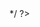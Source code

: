 <?php
//https://codepen.io/MB5/pen/GdawWR?page=1&
//https://codepen.io/MB5/pen/gzJEbV?page=1&
//udp https://php.ru/forum/threads/otpravka-dannyx-cherez-soket-udp-na-php.55005/

//https://proglib.io/p/best-2017-codepen-demos/
//https://codepen.io/Yakudoo/pen/YXxmYR   лев
//https://codepen.io/ge1doot/pen/LkdOwj   ИК роботы
// https://webglfundamentals.org/webgl/webgl-2d-rectangles.html
//https://webglfundamentals.org/webgl/lessons/ru/webgl-fundamentals.html
//https://habr.com/post/227201/  свой движек вебгл
/*
2д

<?php
?>
<body>
<canvas id="canvas" width="600" height="500"></canvas>


<script id="2d-vertex-shader" type="x-shader/x-vertex">
attribute vec2 a_position;

uniform vec2 u_resolution;

void main() {
   // convert the rectangle from pixels to 0.0 to 1.0
   vec2 zeroToOne = a_position / u_resolution;

   // convert from 0->1 to 0->2
   vec2 zeroToTwo = zeroToOne * 2.0;

   // convert from 0->2 to -1->+1 (clipspace)
   vec2 clipSpace = zeroToTwo - 1.0;

   gl_Position = vec4(clipSpace * vec2(1, -1), 0, 1);
}
</script>
<!-- fragment shader -->
<script id="2d-fragment-shader" type="x-shader/x-fragment">
precision mediump float;

uniform vec4 u_color;

void main() {
   gl_FragColor = u_color;
}
</script>
<!--
for most samples webgl-utils only provides shader compiling/linking and
canvas resizing because why clutter the examples with code that's the same in every sample.
See http://webglfundamentals.org/webgl/lessons/webgl-boilerplate.html
and http://webglfundamentals.org/webgl/lessons/webgl-resizing-the-canvas.html
for webgl-utils, m3, m4, and webgl-lessons-ui.
-->
<script>
	/*
 * Copyright 2012, Gregg Tavares.
 * All rights reserved.
 *
 * Redistribution and use in source and binary forms, with or without
 * modification, are permitted provided that the following conditions are
 * met:
 *
 *     * Redistributions of source code must retain the above copyright
 * notice, this list of conditions and the following disclaimer.
 *     * Redistributions in binary form must reproduce the above
 * copyright notice, this list of conditions and the following disclaimer
 * in the documentation and/or other materials provided with the
 * distribution.
 *     * Neither the name of Gregg Tavares. nor the names of his
 * contributors may be used to endorse or promote products derived from
 * this software without specific prior written permission.
 *
 * THIS SOFTWARE IS PROVIDED BY THE COPYRIGHT HOLDERS AND CONTRIBUTORS
 * "AS IS" AND ANY EXPRESS OR IMPLIED WARRANTIES, INCLUDING, BUT NOT
 * LIMITED TO, THE IMPLIED WARRANTIES OF MERCHANTABILITY AND FITNESS FOR
 * A PARTICULAR PURPOSE ARE DISCLAIMED. IN NO EVENT SHALL THE COPYRIGHT
 * OWNER OR CONTRIBUTORS BE LIABLE FOR ANY DIRECT, INDIRECT, INCIDENTAL,
 * SPECIAL, EXEMPLARY, OR CONSEQUENTIAL DAMAGES (INCLUDING, BUT NOT
 * LIMITED TO, PROCUREMENT OF SUBSTITUTE GOODS OR SERVICES; LOSS OF USE,
 * DATA, OR PROFITS; OR BUSINESS INTERRUPTION) HOWEVER CAUSED AND ON ANY
 * THEORY OF LIABILITY, WHETHER IN CONTRACT, STRICT LIABILITY, OR TORT
 * (INCLUDING NEGLIGENCE OR OTHERWISE) ARISING IN ANY WAY OUT OF THE USE
 * OF THIS SOFTWARE, EVEN IF ADVISED OF THE POSSIBILITY OF SUCH DAMAGE.
 */

	(function(root, factory) {  // eslint-disable-line
		if (typeof define === 'function' && define.amd) {
			// AMD. Register as an anonymous module.
			define([], function() {
				return factory.call(root);
			});
		} else {
			// Browser globals
			root.webglUtils = factory.call(root);
		}
	}(this, function() {
		"use strict";

		var topWindow = this;

		/** @module webgl-utils */

		function isInIFrame(w) {
			w = w || topWindow;
			return w !== w.top;
		}

		if (!isInIFrame()) {
			console.log("%c%s", 'color:blue;font-weight:bold;', 'for more about webgl-utils.js see:');  // eslint-disable-line
			console.log("%c%s", 'color:blue;font-weight:bold;', 'http://webglfundamentals.org/webgl/lessons/webgl-boilerplate.html');  // eslint-disable-line
		}

		/**
		 * Wrapped logging function.
		 * @param {string} msg The message to log.
		 */
		function error(msg) {
			if (topWindow.console) {
				if (topWindow.console.error) {
					topWindow.console.error(msg);
				} else if (topWindow.console.log) {
					topWindow.console.log(msg);
				}
			}
		}


		/**
		 * Error Callback
		 * @callback ErrorCallback
		 * @param {string} msg error message.
		 * @memberOf module:webgl-utils
		 */


		/**
		 * Loads a shader.
		 * @param {WebGLRenderingContext} gl The WebGLRenderingContext to use.
		 * @param {string} shaderSource The shader source.
		 * @param {number} shaderType The type of shader.
		 * @param {module:webgl-utils.ErrorCallback} opt_errorCallback callback for errors.
		 * @return {WebGLShader} The created shader.
		 */
		function loadShader(gl, shaderSource, shaderType, opt_errorCallback) {
			var errFn = opt_errorCallback || error;
			// Create the shader object
			var shader = gl.createShader(shaderType);

			// Load the shader source
			gl.shaderSource(shader, shaderSource);

			// Compile the shader
			gl.compileShader(shader);

			// Check the compile status
			var compiled = gl.getShaderParameter(shader, gl.COMPILE_STATUS);
			if (!compiled) {
				// Something went wrong during compilation; get the error
				var lastError = gl.getShaderInfoLog(shader);
				errFn("*** Error compiling shader '" + shader + "':" + lastError);
				gl.deleteShader(shader);
				return null;
			}

			return shader;
		}

		/**
		 * Creates a program, attaches shaders, binds attrib locations, links the
		 * program and calls useProgram.
		 * @param {WebGLShader[]} shaders The shaders to attach
		 * @param {string[]} [opt_attribs] An array of attribs names. Locations will be assigned by index if not passed in
		 * @param {number[]} [opt_locations] The locations for the. A parallel array to opt_attribs letting you assign locations.
		 * @param {module:webgl-utils.ErrorCallback} opt_errorCallback callback for errors. By default it just prints an error to the console
		 *        on error. If you want something else pass an callback. It's passed an error message.
		 * @memberOf module:webgl-utils
		 */
		function createProgram(
			gl, shaders, opt_attribs, opt_locations, opt_errorCallback) {
			var errFn = opt_errorCallback || error;
			var program = gl.createProgram();
			shaders.forEach(function(shader) {
				gl.attachShader(program, shader);
			});
			if (opt_attribs) {
				opt_attribs.forEach(function(attrib, ndx) {
					gl.bindAttribLocation(
						program,
						opt_locations ? opt_locations[ndx] : ndx,
						attrib);
				});
			}
			gl.linkProgram(program);

			// Check the link status
			var linked = gl.getProgramParameter(program, gl.LINK_STATUS);
			if (!linked) {
				// something went wrong with the link
				var lastError = gl.getProgramInfoLog(program);
				errFn("Error in program linking:" + lastError);

				gl.deleteProgram(program);
				return null;
			}
			return program;
		}

		/**
		 * Loads a shader from a script tag.
		 * @param {WebGLRenderingContext} gl The WebGLRenderingContext to use.
		 * @param {string} scriptId The id of the script tag.
		 * @param {number} opt_shaderType The type of shader. If not passed in it will
		 *     be derived from the type of the script tag.
		 * @param {module:webgl-utils.ErrorCallback} opt_errorCallback callback for errors.
		 * @return {WebGLShader} The created shader.
		 */
		function createShaderFromScript(
			gl, scriptId, opt_shaderType, opt_errorCallback) {
			var shaderSource = "";
			var shaderType;
			var shaderScript = document.getElementById(scriptId);
			if (!shaderScript) {
				throw ("*** Error: unknown script element" + scriptId);
			}
			shaderSource = shaderScript.text;

			if (!opt_shaderType) {
				if (shaderScript.type === "x-shader/x-vertex") {
					shaderType = gl.VERTEX_SHADER;
				} else if (shaderScript.type === "x-shader/x-fragment") {
					shaderType = gl.FRAGMENT_SHADER;
				} else if (shaderType !== gl.VERTEX_SHADER && shaderType !== gl.FRAGMENT_SHADER) {
					throw ("*** Error: unknown shader type");
				}
			}

			return loadShader(
				gl, shaderSource, opt_shaderType ? opt_shaderType : shaderType,
				opt_errorCallback);
		}

		var defaultShaderType = [
			"VERTEX_SHADER",
			"FRAGMENT_SHADER",
		];

		/**
		 * Creates a program from 2 script tags.
		 *
		 * @param {WebGLRenderingContext} gl The WebGLRenderingContext
		 *        to use.
		 * @param {string[]} shaderScriptIds Array of ids of the script
		 *        tags for the shaders. The first is assumed to be the
		 *        vertex shader, the second the fragment shader.
		 * @param {string[]} [opt_attribs] An array of attribs names. Locations will be assigned by index if not passed in
		 * @param {number[]} [opt_locations] The locations for the. A parallel array to opt_attribs letting you assign locations.
		 * @param {module:webgl-utils.ErrorCallback} opt_errorCallback callback for errors. By default it just prints an error to the console
		 *        on error. If you want something else pass an callback. It's passed an error message.
		 * @return {WebGLProgram} The created program.
		 * @memberOf module:webgl-utils
		 */
		function createProgramFromScripts(
			gl, shaderScriptIds, opt_attribs, opt_locations, opt_errorCallback) {
			var shaders = [];
			for (var ii = 0; ii < shaderScriptIds.length; ++ii) {
				shaders.push(createShaderFromScript(
					gl, shaderScriptIds[ii], gl[defaultShaderType[ii]], opt_errorCallback));
			}
			return createProgram(gl, shaders, opt_attribs, opt_locations, opt_errorCallback);
		}

		/**
		 * Creates a program from 2 sources.
		 *
		 * @param {WebGLRenderingContext} gl The WebGLRenderingContext
		 *        to use.
		 * @param {string[]} shaderSourcess Array of sources for the
		 *        shaders. The first is assumed to be the vertex shader,
		 *        the second the fragment shader.
		 * @param {string[]} [opt_attribs] An array of attribs names. Locations will be assigned by index if not passed in
		 * @param {number[]} [opt_locations] The locations for the. A parallel array to opt_attribs letting you assign locations.
		 * @param {module:webgl-utils.ErrorCallback} opt_errorCallback callback for errors. By default it just prints an error to the console
		 *        on error. If you want something else pass an callback. It's passed an error message.
		 * @return {WebGLProgram} The created program.
		 * @memberOf module:webgl-utils
		 */
		function createProgramFromSources(
			gl, shaderSources, opt_attribs, opt_locations, opt_errorCallback) {
			var shaders = [];
			for (var ii = 0; ii < shaderSources.length; ++ii) {
				shaders.push(loadShader(
					gl, shaderSources[ii], gl[defaultShaderType[ii]], opt_errorCallback));
			}
			return createProgram(gl, shaders, opt_attribs, opt_locations, opt_errorCallback);
		}

		/**
		 * Returns the corresponding bind point for a given sampler type
		 */
		function getBindPointForSamplerType(gl, type) {
			if (type === gl.SAMPLER_2D)   return gl.TEXTURE_2D;        // eslint-disable-line
			if (type === gl.SAMPLER_CUBE) return gl.TEXTURE_CUBE_MAP;  // eslint-disable-line
			return undefined;
		}

		/**
		 * @typedef {Object.<string, function>} Setters
		 */

		/**
		 * Creates setter functions for all uniforms of a shader
		 * program.
		 *
		 * @see {@link module:webgl-utils.setUniforms}
		 *
		 * @param {WebGLProgram} program the program to create setters for.
		 * @returns {Object.<string, function>} an object with a setter by name for each uniform
		 * @memberOf module:webgl-utils
		 */
		function createUniformSetters(gl, program) {
			var textureUnit = 0;

			/**
			 * Creates a setter for a uniform of the given program with it's
			 * location embedded in the setter.
			 * @param {WebGLProgram} program
			 * @param {WebGLUniformInfo} uniformInfo
			 * @returns {function} the created setter.
			 */
			function createUniformSetter(program, uniformInfo) {
				var location = gl.getUniformLocation(program, uniformInfo.name);
				var type = uniformInfo.type;
				// Check if this uniform is an array
				var isArray = (uniformInfo.size > 1 && uniformInfo.name.substr(-3) === "[0]");
				if (type === gl.FLOAT && isArray) {
					return function(v) {
						gl.uniform1fv(location, v);
					};
				}
				if (type === gl.FLOAT) {
					return function(v) {
						gl.uniform1f(location, v);
					};
				}
				if (type === gl.FLOAT_VEC2) {
					return function(v) {
						gl.uniform2fv(location, v);
					};
				}
				if (type === gl.FLOAT_VEC3) {
					return function(v) {
						gl.uniform3fv(location, v);
					};
				}
				if (type === gl.FLOAT_VEC4) {
					return function(v) {
						gl.uniform4fv(location, v);
					};
				}
				if (type === gl.INT && isArray) {
					return function(v) {
						gl.uniform1iv(location, v);
					};
				}
				if (type === gl.INT) {
					return function(v) {
						gl.uniform1i(location, v);
					};
				}
				if (type === gl.INT_VEC2) {
					return function(v) {
						gl.uniform2iv(location, v);
					};
				}
				if (type === gl.INT_VEC3) {
					return function(v) {
						gl.uniform3iv(location, v);
					};
				}
				if (type === gl.INT_VEC4) {
					return function(v) {
						gl.uniform4iv(location, v);
					};
				}
				if (type === gl.BOOL) {
					return function(v) {
						gl.uniform1iv(location, v);
					};
				}
				if (type === gl.BOOL_VEC2) {
					return function(v) {
						gl.uniform2iv(location, v);
					};
				}
				if (type === gl.BOOL_VEC3) {
					return function(v) {
						gl.uniform3iv(location, v);
					};
				}
				if (type === gl.BOOL_VEC4) {
					return function(v) {
						gl.uniform4iv(location, v);
					};
				}
				if (type === gl.FLOAT_MAT2) {
					return function(v) {
						gl.uniformMatrix2fv(location, false, v);
					};
				}
				if (type === gl.FLOAT_MAT3) {
					return function(v) {
						gl.uniformMatrix3fv(location, false, v);
					};
				}
				if (type === gl.FLOAT_MAT4) {
					return function(v) {
						gl.uniformMatrix4fv(location, false, v);
					};
				}
				if ((type === gl.SAMPLER_2D || type === gl.SAMPLER_CUBE) && isArray) {
					var units = [];
					for (var ii = 0; ii < info.size; ++ii) {
						units.push(textureUnit++);
					}
					return function(bindPoint, units) {
						return function(textures) {
							gl.uniform1iv(location, units);
							textures.forEach(function(texture, index) {
								gl.activeTexture(gl.TEXTURE0 + units[index]);
								gl.bindTexture(bindPoint, texture);
							});
						};
					}(getBindPointForSamplerType(gl, type), units);
				}
				if (type === gl.SAMPLER_2D || type === gl.SAMPLER_CUBE) {
					return function(bindPoint, unit) {
						return function(texture) {
							gl.uniform1i(location, unit);
							gl.activeTexture(gl.TEXTURE0 + unit);
							gl.bindTexture(bindPoint, texture);
						};
					}(getBindPointForSamplerType(gl, type), textureUnit++);
				}
				throw ("unknown type: 0x" + type.toString(16)); // we should never get here.
			}

			var uniformSetters = { };
			var numUniforms = gl.getProgramParameter(program, gl.ACTIVE_UNIFORMS);

			for (var ii = 0; ii < numUniforms; ++ii) {
				var uniformInfo = gl.getActiveUniform(program, ii);
				if (!uniformInfo) {
					break;
				}
				var name = uniformInfo.name;
				// remove the array suffix.
				if (name.substr(-3) === "[0]") {
					name = name.substr(0, name.length - 3);
				}
				var setter = createUniformSetter(program, uniformInfo);
				uniformSetters[name] = setter;
			}
			return uniformSetters;
		}

		/**
		 * Set uniforms and binds related textures.
		 *
		 * example:
		 *
		 *     var programInfo = createProgramInfo(
		 *         gl, ["some-vs", "some-fs");
		 *
		 *     var tex1 = gl.createTexture();
		 *     var tex2 = gl.createTexture();
		 *
		 *     ... assume we setup the textures with data ...
		 *
		 *     var uniforms = {
   *       u_someSampler: tex1,
   *       u_someOtherSampler: tex2,
   *       u_someColor: [1,0,0,1],
   *       u_somePosition: [0,1,1],
   *       u_someMatrix: [
   *         1,0,0,0,
   *         0,1,0,0,
   *         0,0,1,0,
   *         0,0,0,0,
   *       ],
   *     };
		 *
		 *     gl.useProgram(program);
		 *
		 * This will automatically bind the textures AND set the
		 * uniforms.
		 *
		 *     setUniforms(programInfo.uniformSetters, uniforms);
		 *
		 * For the example above it is equivalent to
		 *
		 *     var texUnit = 0;
		 *     gl.activeTexture(gl.TEXTURE0 + texUnit);
		 *     gl.bindTexture(gl.TEXTURE_2D, tex1);
		 *     gl.uniform1i(u_someSamplerLocation, texUnit++);
		 *     gl.activeTexture(gl.TEXTURE0 + texUnit);
		 *     gl.bindTexture(gl.TEXTURE_2D, tex2);
		 *     gl.uniform1i(u_someSamplerLocation, texUnit++);
		 *     gl.uniform4fv(u_someColorLocation, [1, 0, 0, 1]);
		 *     gl.uniform3fv(u_somePositionLocation, [0, 1, 1]);
		 *     gl.uniformMatrix4fv(u_someMatrix, false, [
		 *         1,0,0,0,
		 *         0,1,0,0,
		 *         0,0,1,0,
		 *         0,0,0,0,
		 *       ]);
		 *
		 * Note it is perfectly reasonable to call `setUniforms` multiple times. For example
		 *
		 *     var uniforms = {
   *       u_someSampler: tex1,
   *       u_someOtherSampler: tex2,
   *     };
		 *
		 *     var moreUniforms {
   *       u_someColor: [1,0,0,1],
   *       u_somePosition: [0,1,1],
   *       u_someMatrix: [
   *         1,0,0,0,
   *         0,1,0,0,
   *         0,0,1,0,
   *         0,0,0,0,
   *       ],
   *     };
		 *
		 *     setUniforms(programInfo.uniformSetters, uniforms);
		 *     setUniforms(programInfo.uniformSetters, moreUniforms);
		 *
		 * @param {Object.<string, function>|module:webgl-utils.ProgramInfo} setters the setters returned from
		 *        `createUniformSetters` or a ProgramInfo from {@link module:webgl-utils.createProgramInfo}.
		 * @param {Object.<string, value>} an object with values for the
		 *        uniforms.
		 * @memberOf module:webgl-utils
		 */
		function setUniforms(setters, values) {
			setters = setters.uniformSetters || setters;
			Object.keys(values).forEach(function(name) {
				var setter = setters[name];
				if (setter) {
					setter(values[name]);
				}
			});
		}

		/**
		 * Creates setter functions for all attributes of a shader
		 * program. You can pass this to {@link module:webgl-utils.setBuffersAndAttributes} to set all your buffers and attributes.
		 *
		 * @see {@link module:webgl-utils.setAttributes} for example
		 * @param {WebGLProgram} program the program to create setters for.
		 * @return {Object.<string, function>} an object with a setter for each attribute by name.
		 * @memberOf module:webgl-utils
		 */
		function createAttributeSetters(gl, program) {
			var attribSetters = {
			};

			function createAttribSetter(index) {
				return function(b) {
					gl.bindBuffer(gl.ARRAY_BUFFER, b.buffer);
					gl.enableVertexAttribArray(index);
					gl.vertexAttribPointer(
						index, b.numComponents || b.size, b.type || gl.FLOAT, b.normalize || false, b.stride || 0, b.offset || 0);
				};
			}

			var numAttribs = gl.getProgramParameter(program, gl.ACTIVE_ATTRIBUTES);
			for (var ii = 0; ii < numAttribs; ++ii) {
				var attribInfo = gl.getActiveAttrib(program, ii);
				if (!attribInfo) {
					break;
				}
				var index = gl.getAttribLocation(program, attribInfo.name);
				attribSetters[attribInfo.name] = createAttribSetter(index);
			}

			return attribSetters;
		}

		/**
		 * Sets attributes and binds buffers (deprecated... use {@link module:webgl-utils.setBuffersAndAttributes})
		 *
		 * Example:
		 *
		 *     var program = createProgramFromScripts(
		 *         gl, ["some-vs", "some-fs");
		 *
		 *     var attribSetters = createAttributeSetters(program);
		 *
		 *     var positionBuffer = gl.createBuffer();
		 *     var texcoordBuffer = gl.createBuffer();
		 *
		 *     var attribs = {
   *       a_position: {buffer: positionBuffer, numComponents: 3},
   *       a_texcoord: {buffer: texcoordBuffer, numComponents: 2},
   *     };
		 *
		 *     gl.useProgram(program);
		 *
		 * This will automatically bind the buffers AND set the
		 * attributes.
		 *
		 *     setAttributes(attribSetters, attribs);
		 *
		 * Properties of attribs. For each attrib you can add
		 * properties:
		 *
		 * *   type: the type of data in the buffer. Default = gl.FLOAT
		 * *   normalize: whether or not to normalize the data. Default = false
		 * *   stride: the stride. Default = 0
		 * *   offset: offset into the buffer. Default = 0
		 *
		 * For example if you had 3 value float positions, 2 value
		 * float texcoord and 4 value uint8 colors you'd setup your
		 * attribs like this
		 *
		 *     var attribs = {
   *       a_position: {buffer: positionBuffer, numComponents: 3},
   *       a_texcoord: {buffer: texcoordBuffer, numComponents: 2},
   *       a_color: {
   *         buffer: colorBuffer,
   *         numComponents: 4,
   *         type: gl.UNSIGNED_BYTE,
   *         normalize: true,
   *       },
   *     };
		 *
		 * @param {Object.<string, function>|model:webgl-utils.ProgramInfo} setters Attribute setters as returned from createAttributeSetters or a ProgramInfo as returned {@link module:webgl-utils.createProgramInfo}
		 * @param {Object.<string, module:webgl-utils.AttribInfo>} attribs AttribInfos mapped by attribute name.
		 * @memberOf module:webgl-utils
		 * @deprecated use {@link module:webgl-utils.setBuffersAndAttributes}
		 */
		function setAttributes(setters, attribs) {
			setters = setters.attribSetters || setters;
			Object.keys(attribs).forEach(function(name) {
				var setter = setters[name];
				if (setter) {
					setter(attribs[name]);
				}
			});
		}

		/**
		 * Creates a vertex array object and then sets the attributes
		 * on it
		 *
		 * @param {WebGLRenderingContext} gl The WebGLRenderingContext
		 *        to use.
		 * @param {Object.<string, function>} setters Attribute setters as returned from createAttributeSetters
		 * @param {Object.<string, module:webgl-utils.AttribInfo>} attribs AttribInfos mapped by attribute name.
		 * @param {WebGLBuffer} [indices] an optional ELEMENT_ARRAY_BUFFER of indices
		 */
		function createVAOAndSetAttributes(gl, setters, attribs, indices) {
			var vao = gl.createVertexArray();
			gl.bindVertexArray(vao);
			setAttributes(setters, attribs);
			if (indices) {
				gl.bindBuffer(gl.ELEMENT_ARRAY_BUFFER, indices);
			}
			// We unbind this because otherwise any change to ELEMENT_ARRAY_BUFFER
			// like when creating buffers for other stuff will mess up this VAO's binding
			gl.bindVertexArray(null);
			return vao;
		}

		/**
		 * Creates a vertex array object and then sets the attributes
		 * on it
		 *
		 * @param {WebGLRenderingContext} gl The WebGLRenderingContext
		 *        to use.
		 * @param {Object.<string, function>| module:webgl-utils.ProgramInfo} programInfo as returned from createProgramInfo or Attribute setters as returned from createAttributeSetters
		 * @param {module:webgl-utils:BufferInfo} bufferInfo BufferInfo as returned from createBufferInfoFromArrays etc...
		 * @param {WebGLBuffer} [indices] an optional ELEMENT_ARRAY_BUFFER of indices
		 */
		function createVAOFromBufferInfo(gl, programInfo, bufferInfo) {
			return createVAOAndSetAttributes(gl, programInfo.attribSetters || programInfo, bufferInfo.attribs, bufferInfo.indices);
		}

		/**
		 * @typedef {Object} ProgramInfo
		 * @property {WebGLProgram} program A shader program
		 * @property {Object<string, function>} uniformSetters: object of setters as returned from createUniformSetters,
		 * @property {Object<string, function>} attribSetters: object of setters as returned from createAttribSetters,
		 * @memberOf module:webgl-utils
		 */

		/**
		 * Creates a ProgramInfo from 2 sources.
		 *
		 * A ProgramInfo contains
		 *
		 *     programInfo = {
   *        program: WebGLProgram,
   *        uniformSetters: object of setters as returned from createUniformSetters,
   *        attribSetters: object of setters as returned from createAttribSetters,
   *     }
		 *
		 * @param {WebGLRenderingContext} gl The WebGLRenderingContext
		 *        to use.
		 * @param {string[]} shaderSourcess Array of sources for the
		 *        shaders or ids. The first is assumed to be the vertex shader,
		 *        the second the fragment shader.
		 * @param {string[]} [opt_attribs] An array of attribs names. Locations will be assigned by index if not passed in
		 * @param {number[]} [opt_locations] The locations for the. A parallel array to opt_attribs letting you assign locations.
		 * @param {module:webgl-utils.ErrorCallback} opt_errorCallback callback for errors. By default it just prints an error to the console
		 *        on error. If you want something else pass an callback. It's passed an error message.
		 * @return {module:webgl-utils.ProgramInfo} The created program.
		 * @memberOf module:webgl-utils
		 */
		function createProgramInfo(
			gl, shaderSources, opt_attribs, opt_locations, opt_errorCallback) {
			shaderSources = shaderSources.map(function(source) {
				var script = document.getElementById(source);
				return script ? script.text : source;
			});
			var program = webglUtils.createProgramFromSources(gl, shaderSources, opt_attribs, opt_locations, opt_errorCallback);
			if (!program) {
				return null;
			}
			var uniformSetters = createUniformSetters(gl, program);
			var attribSetters = createAttributeSetters(gl, program);
			return {
				program: program,
				uniformSetters: uniformSetters,
				attribSetters: attribSetters,
			};
		}

		/**
		 * Sets attributes and buffers including the `ELEMENT_ARRAY_BUFFER` if appropriate
		 *
		 * Example:
		 *
		 *     var programInfo = createProgramInfo(
		 *         gl, ["some-vs", "some-fs");
		 *
		 *     var arrays = {
   *       position: { numComponents: 3, data: [0, 0, 0, 10, 0, 0, 0, 10, 0, 10, 10, 0], },
   *       texcoord: { numComponents: 2, data: [0, 0, 0, 1, 1, 0, 1, 1],                 },
   *     };
		 *
		 *     var bufferInfo = createBufferInfoFromArrays(gl, arrays);
		 *
		 *     gl.useProgram(programInfo.program);
		 *
		 * This will automatically bind the buffers AND set the
		 * attributes.
		 *
		 *     setBuffersAndAttributes(programInfo.attribSetters, bufferInfo);
		 *
		 * For the example above it is equivilent to
		 *
		 *     gl.bindBuffer(gl.ARRAY_BUFFER, positionBuffer);
		 *     gl.enableVertexAttribArray(a_positionLocation);
		 *     gl.vertexAttribPointer(a_positionLocation, 3, gl.FLOAT, false, 0, 0);
		 *     gl.bindBuffer(gl.ARRAY_BUFFER, texcoordBuffer);
		 *     gl.enableVertexAttribArray(a_texcoordLocation);
		 *     gl.vertexAttribPointer(a_texcoordLocation, 4, gl.FLOAT, false, 0, 0);
		 *
		 * @param {WebGLRenderingContext} gl A WebGLRenderingContext.
		 * @param {Object.<string, function>} setters Attribute setters as returned from `createAttributeSetters`
		 * @param {module:webgl-utils.BufferInfo} buffers a BufferInfo as returned from `createBufferInfoFromArrays`.
		 * @memberOf module:webgl-utils
		 */
		function setBuffersAndAttributes(gl, setters, buffers) {
			setAttributes(setters, buffers.attribs);
			if (buffers.indices) {
				gl.bindBuffer(gl.ELEMENT_ARRAY_BUFFER, buffers.indices);
			}
		}

		// Add your prefix here.
		var browserPrefixes = [
			"",
			"MOZ_",
			"OP_",
			"WEBKIT_",
		];

		/**
		 * Given an extension name like WEBGL_compressed_texture_s3tc
		 * returns the supported version extension, like
		 * WEBKIT_WEBGL_compressed_teture_s3tc
		 * @param {string} name Name of extension to look for
		 * @return {WebGLExtension} The extension or undefined if not
		 *     found.
		 * @memberOf module:webgl-utils
		 */
		function getExtensionWithKnownPrefixes(gl, name) {
			for (var ii = 0; ii < browserPrefixes.length; ++ii) {
				var prefixedName = browserPrefixes[ii] + name;
				var ext = gl.getExtension(prefixedName);
				if (ext) {
					return ext;
				}
			}
			return undefined;
		}

		/**
		 * Resize a canvas to match the size its displayed.
		 * @param {HTMLCanvasElement} canvas The canvas to resize.
		 * @param {number} [multiplier] amount to multiply by.
		 *    Pass in window.devicePixelRatio for native pixels.
		 * @return {boolean} true if the canvas was resized.
		 * @memberOf module:webgl-utils
		 */
		function resizeCanvasToDisplaySize(canvas, multiplier) {
			multiplier = multiplier || 1;
			var width  = canvas.clientWidth  * multiplier | 0;
			var height = canvas.clientHeight * multiplier | 0;
			if (canvas.width !== width ||  canvas.height !== height) {
				canvas.width  = width;
				canvas.height = height;
				return true;
			}
			return false;
		}

		// Add `push` to a typed array. It just keeps a 'cursor'
		// and allows use to `push` values into the array so we
		// don't have to manually compute offsets
		function augmentTypedArray(typedArray, numComponents) {
			var cursor = 0;
			typedArray.push = function() {
				for (var ii = 0; ii < arguments.length; ++ii) {
					var value = arguments[ii];
					if (value instanceof Array || (value.buffer && value.buffer instanceof ArrayBuffer)) {
						for (var jj = 0; jj < value.length; ++jj) {
							typedArray[cursor++] = value[jj];
						}
					} else {
						typedArray[cursor++] = value;
					}
				}
			};
			typedArray.reset = function(opt_index) {
				cursor = opt_index || 0;
			};
			typedArray.numComponents = numComponents;
			Object.defineProperty(typedArray, 'numElements', {
				get: function() {
					return this.length / this.numComponents | 0;
				},
			});
			return typedArray;
		}

		/**
		 * creates a typed array with a `push` function attached
		 * so that you can easily *push* values.
		 *
		 * `push` can take multiple arguments. If an argument is an array each element
		 * of the array will be added to the typed array.
		 *
		 * Example:
		 *
		 *     var array = createAugmentedTypedArray(3, 2);  // creates a Float32Array with 6 values
		 *     array.push(1, 2, 3);
		 *     array.push([4, 5, 6]);
		 *     // array now contains [1, 2, 3, 4, 5, 6]
		 *
		 * Also has `numComponents` and `numElements` properties.
		 *
		 * @param {number} numComponents number of components
		 * @param {number} numElements number of elements. The total size of the array will be `numComponents * numElements`.
		 * @param {constructor} opt_type A constructor for the type. Default = `Float32Array`.
		 * @return {ArrayBuffer} A typed array.
		 * @memberOf module:webgl-utils
		 */
		function createAugmentedTypedArray(numComponents, numElements, opt_type) {
			var Type = opt_type || Float32Array;
			return augmentTypedArray(new Type(numComponents * numElements), numComponents);
		}

		function createBufferFromTypedArray(gl, array, type, drawType) {
			type = type || gl.ARRAY_BUFFER;
			var buffer = gl.createBuffer();
			gl.bindBuffer(type, buffer);
			gl.bufferData(type, array, drawType || gl.STATIC_DRAW);
			return buffer;
		}

		function allButIndices(name) {
			return name !== "indices";
		}

		function createMapping(obj) {
			var mapping = {};
			Object.keys(obj).filter(allButIndices).forEach(function(key) {
				mapping["a_" + key] = key;
			});
			return mapping;
		}

		function getGLTypeForTypedArray(gl, typedArray) {
			if (typedArray instanceof Int8Array)    { return gl.BYTE; }            // eslint-disable-line
			if (typedArray instanceof Uint8Array)   { return gl.UNSIGNED_BYTE; }   // eslint-disable-line
			if (typedArray instanceof Int16Array)   { return gl.SHORT; }           // eslint-disable-line
			if (typedArray instanceof Uint16Array)  { return gl.UNSIGNED_SHORT; }  // eslint-disable-line
			if (typedArray instanceof Int32Array)   { return gl.INT; }             // eslint-disable-line
			if (typedArray instanceof Uint32Array)  { return gl.UNSIGNED_INT; }    // eslint-disable-line
			if (typedArray instanceof Float32Array) { return gl.FLOAT; }           // eslint-disable-line
			throw "unsupported typed array type";
		}

		// This is really just a guess. Though I can't really imagine using
		// anything else? Maybe for some compression?
		function getNormalizationForTypedArray(typedArray) {
			if (typedArray instanceof Int8Array)    { return true; }  // eslint-disable-line
			if (typedArray instanceof Uint8Array)   { return true; }  // eslint-disable-line
			return false;
		}

		function isArrayBuffer(a) {
			return a.buffer && a.buffer instanceof ArrayBuffer;
		}

		function guessNumComponentsFromName(name, length) {
			var numComponents;
			if (name.indexOf("coord") >= 0) {
				numComponents = 2;
			} else if (name.indexOf("color") >= 0) {
				numComponents = 4;
			} else {
				numComponents = 3;  // position, normals, indices ...
			}

			if (length % numComponents > 0) {
				throw "can not guess numComponents. You should specify it.";
			}

			return numComponents;
		}

		function makeTypedArray(array, name) {
			if (isArrayBuffer(array)) {
				return array;
			}

			if (Array.isArray(array)) {
				array = {
					data: array,
				};
			}

			if (!array.numComponents) {
				array.numComponents = guessNumComponentsFromName(name, array.length);
			}

			var type = array.type;
			if (!type) {
				if (name === "indices") {
					type = Uint16Array;
				}
			}
			var typedArray = createAugmentedTypedArray(array.numComponents, array.data.length / array.numComponents | 0, type);
			typedArray.push(array.data);
			return typedArray;
		}

		/**
		 * @typedef {Object} AttribInfo
		 * @property {number} [numComponents] the number of components for this attribute.
		 * @property {number} [size] the number of components for this attribute.
		 * @property {number} [type] the type of the attribute (eg. `gl.FLOAT`, `gl.UNSIGNED_BYTE`, etc...) Default = `gl.FLOAT`
		 * @property {boolean} [normalized] whether or not to normalize the data. Default = false
		 * @property {number} [offset] offset into buffer in bytes. Default = 0
		 * @property {number} [stride] the stride in bytes per element. Default = 0
		 * @property {WebGLBuffer} buffer the buffer that contains the data for this attribute
		 * @memberOf module:webgl-utils
		 */


		/**
		 * Creates a set of attribute data and WebGLBuffers from set of arrays
		 *
		 * Given
		 *
		 *      var arrays = {
   *        position: { numComponents: 3, data: [0, 0, 0, 10, 0, 0, 0, 10, 0, 10, 10, 0], },
   *        texcoord: { numComponents: 2, data: [0, 0, 0, 1, 1, 0, 1, 1],                 },
   *        normal:   { numComponents: 3, data: [0, 0, 1, 0, 0, 1, 0, 0, 1, 0, 0, 1],     },
   *        color:    { numComponents: 4, data: [255, 255, 255, 255, 255, 0, 0, 255, 0, 0, 255, 255], type: Uint8Array, },
   *        indices:  { numComponents: 3, data: [0, 1, 2, 1, 2, 3],                       },
   *      };
		 *
		 * returns something like
		 *
		 *      var attribs = {
   *        a_position: { numComponents: 3, type: gl.FLOAT,         normalize: false, buffer: WebGLBuffer, },
   *        a_texcoord: { numComponents: 2, type: gl.FLOAT,         normalize: false, buffer: WebGLBuffer, },
   *        a_normal:   { numComponents: 3, type: gl.FLOAT,         normalize: false, buffer: WebGLBuffer, },
   *        a_color:    { numComponents: 4, type: gl.UNSIGNED_BYTE, normalize: true,  buffer: WebGLBuffer, },
   *      };
		 *
		 * @param {WebGLRenderingContext} gl The webgl rendering context.
		 * @param {Object.<string, array|typedarray>} arrays The arrays
		 * @param {Object.<string, string>} [opt_mapping] mapping from attribute name to array name.
		 *     if not specified defaults to "a_name" -> "name".
		 * @return {Object.<string, module:webgl-utils.AttribInfo>} the attribs
		 * @memberOf module:webgl-utils
		 */
		function createAttribsFromArrays(gl, arrays, opt_mapping) {
			var mapping = opt_mapping || createMapping(arrays);
			var attribs = {};
			Object.keys(mapping).forEach(function(attribName) {
				var bufferName = mapping[attribName];
				var array = makeTypedArray(arrays[bufferName], bufferName);
				attribs[attribName] = {
					buffer:        createBufferFromTypedArray(gl, array),
					numComponents: array.numComponents || guessNumComponentsFromName(bufferName),
					type:          getGLTypeForTypedArray(gl, array),
					normalize:     getNormalizationForTypedArray(array),
				};
			});
			return attribs;
		}

		/**
		 * tries to get the number of elements from a set of arrays.
		 */
		function getNumElementsFromNonIndexedArrays(arrays) {
			var key = Object.keys(arrays)[0];
			var array = arrays[key];
			if (isArrayBuffer(array)) {
				return array.numElements;
			} else {
				return array.data.length / array.numComponents;
			}
		}

		/**
		 * @typedef {Object} BufferInfo
		 * @property {number} numElements The number of elements to pass to `gl.drawArrays` or `gl.drawElements`.
		 * @property {WebGLBuffer} [indices] The indices `ELEMENT_ARRAY_BUFFER` if any indices exist.
		 * @property {Object.<string, module:webgl-utils.AttribInfo>} attribs The attribs approriate to call `setAttributes`
		 * @memberOf module:webgl-utils
		 */


		/**
		 * Creates a BufferInfo from an object of arrays.
		 *
		 * This can be passed to {@link module:webgl-utils.setBuffersAndAttributes} and to
		 * {@link module:webgl-utils:drawBufferInfo}.
		 *
		 * Given an object like
		 *
		 *     var arrays = {
   *       position: { numComponents: 3, data: [0, 0, 0, 10, 0, 0, 0, 10, 0, 10, 10, 0], },
   *       texcoord: { numComponents: 2, data: [0, 0, 0, 1, 1, 0, 1, 1],                 },
   *       normal:   { numComponents: 3, data: [0, 0, 1, 0, 0, 1, 0, 0, 1, 0, 0, 1],     },
   *       indices:  { numComponents: 3, data: [0, 1, 2, 1, 2, 3],                       },
   *     };
		 *
		 *  Creates an BufferInfo like this
		 *
		 *     bufferInfo = {
   *       numElements: 4,        // or whatever the number of elements is
   *       indices: WebGLBuffer,  // this property will not exist if there are no indices
   *       attribs: {
   *         a_position: { buffer: WebGLBuffer, numComponents: 3, },
   *         a_normal:   { buffer: WebGLBuffer, numComponents: 3, },
   *         a_texcoord: { buffer: WebGLBuffer, numComponents: 2, },
   *       },
   *     };
		 *
		 *  The properties of arrays can be JavaScript arrays in which case the number of components
		 *  will be guessed.
		 *
		 *     var arrays = {
   *        position: [0, 0, 0, 10, 0, 0, 0, 10, 0, 10, 10, 0],
   *        texcoord: [0, 0, 0, 1, 1, 0, 1, 1],
   *        normal:   [0, 0, 1, 0, 0, 1, 0, 0, 1, 0, 0, 1],
   *        indices:  [0, 1, 2, 1, 2, 3],
   *     };
		 *
		 *  They can also by TypedArrays
		 *
		 *     var arrays = {
   *        position: new Float32Array([0, 0, 0, 10, 0, 0, 0, 10, 0, 10, 10, 0]),
   *        texcoord: new Float32Array([0, 0, 0, 1, 1, 0, 1, 1]),
   *        normal:   new Float32Array([0, 0, 1, 0, 0, 1, 0, 0, 1, 0, 0, 1]),
   *        indices:  new Uint16Array([0, 1, 2, 1, 2, 3]),
   *     };
		 *
		 *  Or augmentedTypedArrays
		 *
		 *     var positions = createAugmentedTypedArray(3, 4);
		 *     var texcoords = createAugmentedTypedArray(2, 4);
		 *     var normals   = createAugmentedTypedArray(3, 4);
		 *     var indices   = createAugmentedTypedArray(3, 2, Uint16Array);
		 *
		 *     positions.push([0, 0, 0, 10, 0, 0, 0, 10, 0, 10, 10, 0]);
		 *     texcoords.push([0, 0, 0, 1, 1, 0, 1, 1]);
		 *     normals.push([0, 0, 1, 0, 0, 1, 0, 0, 1, 0, 0, 1]);
		 *     indices.push([0, 1, 2, 1, 2, 3]);
		 *
		 *     var arrays = {
   *        position: positions,
   *        texcoord: texcoords,
   *        normal:   normals,
   *        indices:  indices,
   *     };
		 *
		 * For the last example it is equivalent to
		 *
		 *     var bufferInfo = {
   *       attribs: {
   *         a_position: { numComponents: 3, buffer: gl.createBuffer(), },
   *         a_texcoods: { numComponents: 2, buffer: gl.createBuffer(), },
   *         a_normals: { numComponents: 3, buffer: gl.createBuffer(), },
   *       },
   *       indices: gl.createBuffer(),
   *       numElements: 6,
   *     };
		 *
		 *     gl.bindBuffer(gl.ARRAY_BUFFER, bufferInfo.attribs.a_position.buffer);
		 *     gl.bufferData(gl.ARRAY_BUFFER, arrays.position, gl.STATIC_DRAW);
		 *     gl.bindBuffer(gl.ARRAY_BUFFER, bufferInfo.attribs.a_texcoord.buffer);
		 *     gl.bufferData(gl.ARRAY_BUFFER, arrays.texcoord, gl.STATIC_DRAW);
		 *     gl.bindBuffer(gl.ARRAY_BUFFER, bufferInfo.attribs.a_normal.buffer);
		 *     gl.bufferData(gl.ARRAY_BUFFER, arrays.normal, gl.STATIC_DRAW);
		 *     gl.bindBuffer(gl.ELEMENT_ARRAY_BUFFER, bufferInfo.indices);
		 *     gl.bufferData(gl.ELEMENT_ARRAY_BUFFER, arrays.indices, gl.STATIC_DRAW);
		 *
		 * @param {WebGLRenderingContext} gl A WebGLRenderingContext
		 * @param {Object.<string, array|object|typedarray>} arrays Your data
		 * @param {Object.<string, string>} [opt_mapping] an optional mapping of attribute to array name.
		 *    If not passed in it's assumed the array names will be mapped to an attibute
		 *    of the same name with "a_" prefixed to it. An other words.
		 *
		 *        var arrays = {
   *           position: ...,
   *           texcoord: ...,
   *           normal:   ...,
   *           indices:  ...,
   *        };
		 *
		 *        bufferInfo = createBufferInfoFromArrays(gl, arrays);
		 *
		 *    Is the same as
		 *
		 *        var arrays = {
   *           position: ...,
   *           texcoord: ...,
   *           normal:   ...,
   *           indices:  ...,
   *        };
		 *
		 *        var mapping = {
   *          a_position: "position",
   *          a_texcoord: "texcoord",
   *          a_normal:   "normal",
   *        };
		 *
		 *        bufferInfo = createBufferInfoFromArrays(gl, arrays, mapping);
		 *
		 * @return {module:webgl-utils.BufferInfo} A BufferInfo
		 * @memberOf module:webgl-utils
		 */
		function createBufferInfoFromArrays(gl, arrays, opt_mapping) {
			var bufferInfo = {
				attribs: createAttribsFromArrays(gl, arrays, opt_mapping),
			};
			var indices = arrays.indices;
			if (indices) {
				indices = makeTypedArray(indices, "indices");
				bufferInfo.indices = createBufferFromTypedArray(gl, indices, gl.ELEMENT_ARRAY_BUFFER);
				bufferInfo.numElements = indices.length;
			} else {
				bufferInfo.numElements = getNumElementsFromNonIndexedArrays(arrays);
			}

			return bufferInfo;
		}

		/**
		 * Creates buffers from typed arrays
		 *
		 * Given something like this
		 *
		 *     var arrays = {
   *        positions: [1, 2, 3],
   *        normals: [0, 0, 1],
   *     }
		 *
		 * returns something like
		 *
		 *     buffers = {
   *       positions: WebGLBuffer,
   *       normals: WebGLBuffer,
   *     }
		 *
		 * If the buffer is named 'indices' it will be made an ELEMENT_ARRAY_BUFFER.
		 *
		 * @param {WebGLRenderingContext} gl A WebGLRenderingContext.
		 * @param {Object<string, array|typedarray>} arrays
		 * @return {Object<string, WebGLBuffer>} returns an object with one WebGLBuffer per array
		 * @memberOf module:webgl-utils
		 */
		function createBuffersFromArrays(gl, arrays) {
			var buffers = { };
			Object.keys(arrays).forEach(function(key) {
				var type = key === "indices" ? gl.ELEMENT_ARRAY_BUFFER : gl.ARRAY_BUFFER;
				var array = makeTypedArray(arrays[key], name);
				buffers[key] = createBufferFromTypedArray(gl, array, type);
			});

			// hrm
			if (arrays.indices) {
				buffers.numElements = arrays.indices.length;
			} else if (arrays.position) {
				buffers.numElements = arrays.position.length / 3;
			}

			return buffers;
		}

		/**
		 * Calls `gl.drawElements` or `gl.drawArrays`, whichever is appropriate
		 *
		 * normally you'd call `gl.drawElements` or `gl.drawArrays` yourself
		 * but calling this means if you switch from indexed data to non-indexed
		 * data you don't have to remember to update your draw call.
		 *
		 * @param {WebGLRenderingContext} gl A WebGLRenderingContext
		 * @param {module:webgl-utils.BufferInfo} bufferInfo as returned from createBufferInfoFromArrays
		 * @param {enum} [primitiveType] eg (gl.TRIANGLES, gl.LINES, gl.POINTS, gl.TRIANGLE_STRIP, ...)
		 * @param {number} [count] An optional count. Defaults to bufferInfo.numElements
		 * @param {number} [offset] An optional offset. Defaults to 0.
		 * @memberOf module:webgl-utils
		 */
		function drawBufferInfo(gl, bufferInfo, primitiveType, count, offset) {
			var indices = bufferInfo.indices;
			primitiveType = primitiveType === undefined ? gl.TRIANGLES : primitiveType;
			var numElements = count === undefined ? bufferInfo.numElements : count;
			offset = offset === undefined ? offset : 0;
			if (indices) {
				gl.drawElements(primitiveType, numElements, gl.UNSIGNED_SHORT, offset);
			} else {
				gl.drawArrays(primitiveType, offset, numElements);
			}
		}

		/**
		 * @typedef {Object} DrawObject
		 * @property {module:webgl-utils.ProgramInfo} programInfo A ProgramInfo as returned from createProgramInfo
		 * @property {module:webgl-utils.BufferInfo} bufferInfo A BufferInfo as returned from createBufferInfoFromArrays
		 * @property {Object<string, ?>} uniforms The values for the uniforms
		 * @memberOf module:webgl-utils
		 */

		/**
		 * Draws a list of objects
		 * @param {WebGLRenderingContext} gl A WebGLRenderingContext
		 * @param {DrawObject[]} objectsToDraw an array of objects to draw.
		 * @memberOf module:webgl-utils
		 */
		function drawObjectList(gl, objectsToDraw) {
			var lastUsedProgramInfo = null;
			var lastUsedBufferInfo = null;

			objectsToDraw.forEach(function(object) {
				var programInfo = object.programInfo;
				var bufferInfo = object.bufferInfo;
				var bindBuffers = false;

				if (programInfo !== lastUsedProgramInfo) {
					lastUsedProgramInfo = programInfo;
					gl.useProgram(programInfo.program);
					bindBuffers = true;
				}

				// Setup all the needed attributes.
				if (bindBuffers || bufferInfo !== lastUsedBufferInfo) {
					lastUsedBufferInfo = bufferInfo;
					setBuffersAndAttributes(gl, programInfo.attribSetters, bufferInfo);
				}

				// Set the uniforms.
				setUniforms(programInfo.uniformSetters, object.uniforms);

				// Draw
				drawBufferInfo(gl, bufferInfo);
			});
		}

		var isIE = /*@cc_on!@*/false || !!document.documentMode;
		// Edge 20+
		var isEdge = !isIE && !!window.StyleMedia;
		if (isEdge) {
			// Hack for Edge. Edge's WebGL implmentation is crap still and so they
			// only respond to "experimental-webgl". I don't want to clutter the
			// examples with that so his hack works around it
			HTMLCanvasElement.prototype.getContext = function(origFn) {
				return function() {
					var args = arguments;
					var type = args[0];
					if (type === "webgl") {
						args = [].slice.call(arguments);
						args[0] = "experimental-webgl";
					}
					return origFn.apply(this, args);
				};
			}(HTMLCanvasElement.prototype.getContext);
		}

		return {
			createAugmentedTypedArray: createAugmentedTypedArray,
			createAttribsFromArrays: createAttribsFromArrays,
			createBuffersFromArrays: createBuffersFromArrays,
			createBufferInfoFromArrays: createBufferInfoFromArrays,
			createAttributeSetters: createAttributeSetters,
			createProgram: createProgram,
			createProgramFromScripts: createProgramFromScripts,
			createProgramFromSources: createProgramFromSources,
			createProgramInfo: createProgramInfo,
			createUniformSetters: createUniformSetters,
			createVAOAndSetAttributes: createVAOAndSetAttributes,
			createVAOFromBufferInfo: createVAOFromBufferInfo,
			drawBufferInfo: drawBufferInfo,
			drawObjectList: drawObjectList,
			getExtensionWithKnownPrefixes: getExtensionWithKnownPrefixes,
			resizeCanvasToDisplaySize: resizeCanvasToDisplaySize,
			setAttributes: setAttributes,
			setBuffersAndAttributes: setBuffersAndAttributes,
			setUniforms: setUniforms,
		};

	}));


</script>
<script>
	"use strict";

	function main() {
		// Get A WebGL context
		/** @type {HTMLCanvasElement} */
		var canvas = document.getElementById("canvas");
		var gl = canvas.getContext("webgl");
		if (!gl) {
			return;
		}

		// setup GLSL program
		var program = webglUtils.createProgramFromScripts(gl, ["2d-vertex-shader", "2d-fragment-shader"]);

		// look up where the vertex data needs to go.
		var positionAttributeLocation = gl.getAttribLocation(program, "a_position");

		// look up uniform locations
		var resolutionUniformLocation = gl.getUniformLocation(program, "u_resolution");
		var colorUniformLocation = gl.getUniformLocation(program, "u_color");

		// Create a buffer to put three 2d clip space points in
		var positionBuffer = gl.createBuffer();

		// Bind it to ARRAY_BUFFER (think of it as ARRAY_BUFFER = positionBuffer)
		gl.bindBuffer(gl.ARRAY_BUFFER, positionBuffer);

		webglUtils.resizeCanvasToDisplaySize(gl.canvas);

		// Tell WebGL how to convert from clip space to pixels
		gl.viewport(0, 0, gl.canvas.width, gl.canvas.height);

		// Clear the canvas
		gl.clearColor(0, 0, 0, 0);
		gl.clear(gl.COLOR_BUFFER_BIT);

		// Tell it to use our program (pair of shaders)
		gl.useProgram(program);

		// Turn on the attribute
		gl.enableVertexAttribArray(positionAttributeLocation);

		// Bind the position buffer.
		gl.bindBuffer(gl.ARRAY_BUFFER, positionBuffer);

		// Tell the attribute how to get data out of positionBuffer (ARRAY_BUFFER)
		var size = 2;          // 2 components per iteration
		var type = gl.FLOAT;   // the data is 32bit floats
		var normalize = false; // don't normalize the data
		var stride = 0;        // 0 = move forward size * sizeof(type) each iteration to get the next position
		var offset = 0;        // start at the beginning of the buffer
		gl.vertexAttribPointer(
			positionAttributeLocation, size, type, normalize, stride, offset)

		// set the resolution
		gl.uniform2f(resolutionUniformLocation, gl.canvas.width, gl.canvas.height);

		// draw 50 random rectangles in random colors
		var primitiveType = gl.TRIANGLES;
		var offset = 0;
		var count = 6;
		/*for (var ii = 0; ii < 4; ++ii) {
			// Setup a random rectangle
			// This will write to positionBuffer because
			// its the last thing we bound on the ARRAY_BUFFER
			// bind point
			setRectangle(
				gl, randomInt(300), randomInt(300), randomInt(300), randomInt(300));

			// Set a random color.
			gl.uniform4f(colorUniformLocation, Math.random(), Math.random(), Math.random(), 1);

			// Draw the rectangle.
			var primitiveType = gl.TRIANGLES;
			var offset = 0;
			var count = 6;
			gl.drawArrays(primitiveType, offset, count);
		}*/
		//x1 = 160; y1=230;
		gl.bufferData(gl.ARRAY_BUFFER, new Float32Array([
			0, 100,
			160, 0,
			230, 330,

            430, 0,
			160, 0,
			430, 330,

            430, 330,
			160, 0,
			230, 330,
		]), gl.STATIC_DRAW);//M 0 0 l 160 230 h270 v-330 h-330
		gl.uniform4f(colorUniformLocation, Math.random(), Math.random(), Math.random(), 1);
		gl.drawArrays(primitiveType, offset, 9);
	}

	// Returns a random integer from 0 to range - 1.
	function randomInt(range) {
		return Math.floor(Math.random() * range);
	}

	// Fill the buffer with the values that define a rectangle.
	function setRectangle(gl, x, y, width, height) {
		var x1 = x;
		var x2 = x + width;
		var y1 = y;
		var y2 = y + height;
		gl.bufferData(gl.ARRAY_BUFFER, new Float32Array([
			x1, y1,
			x2, y1,
			x1, y2,
			x1, y2,
			x2, y1,
			x2, y2,
		]), gl.STATIC_DRAW);
	}

	main();
</script>



</body>
*/
?>
